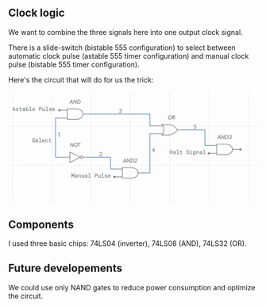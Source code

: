 ## Clock logic

We want to combine the three signals here into one output clock signal.

There is a slide-switch (bistable 555 configuration) to select between automatic clock pulse (astable 555 timer configuration) and manual clock pulse (bistable 555 timer configuration).

Here's the circuit that will do for us the trick:

![alt text](https://github.com/mattiatritto/8bitcomputer/blob/master/1-ClockCircuit/4-ClockLogic/images/clock-logic.png)

## Components

I used three basic chips: 74LS04 (inverter), 74LS08 (AND), 74LS32 (OR).


## Future developements

We could use only NAND gates to reduce power consumption and optimize the circuit.

